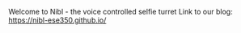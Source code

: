 Welcome to Nibl - the voice controlled selfie turret
Link to our blog: https://nibl-ese350.github.io/
